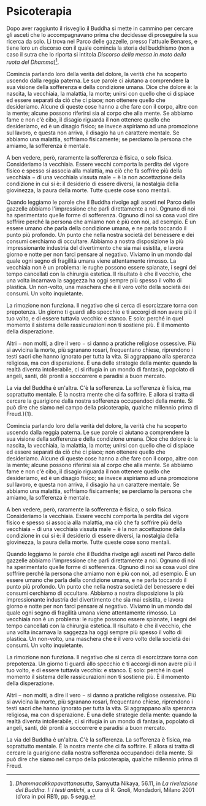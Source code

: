 # Psicoterapia

Dopo aver raggiunto il risveglio il Buddha si mette in cammino per cercare gli asceti che lo accompagnavano prima che decidesse di proseguire la sua ricerca da solo. Li trova nel Parco delle gazzelle, presso l'attuale Benares, e tiene loro un discorso con il quale comincia la storia del buddhismo (non a caso il sutra che lo riporta si intitola _Discorso della messa in moto della ruota del Dhamma_)[^1].

Comincia parlando loro della verità del dolore, la verità che ha scoperto uscendo dalla reggia paterna. Le sue parole ci aiutano a comprendere la sua visione della sofferenza e della condizione umana. Dice che dolore è: la nascita, la vecchiaia, la malattia, la morte; unirsi con quello che ci dispiace ed essere separati da ciò che ci piace; non ottenere quello che desideriamo. Alcune di queste cose hanno a che fare con il corpo, altre con la mente; alcune possono riferirsi sia al corpo che alla mente. Se abbiamo fame e non c'è cibo, il disagio riguarda il non ottenere quello che desideriamo, ed è un disagio fisico; se invece aspiriamo ad una promozione sul lavoro, e questa non arriva, il disagio ha un carattere mentale. Se abbiamo una malattia, soffriamo fisicamente; se perdiamo la persona che amiamo, la sofferenza è mentale.

A ben vedere, però, raramente la sofferenza è fisica, o solo fisica. Consideriamo la vecchiaia. Essere vecchi comporta la perdita del vigore fisico e spesso si associa alla malattia, ma ciò che fa soffrire più della vecchiaia − di una vecchiaia vissuta male − è la non accettazione della condizione in cui si è: il desiderio di essere diversi, la nostalgia della giovinezza, la paura della morte. Tutte queste cose sono mentali.

Quando leggiamo le parole che il Buddha rivolge agli asceti nel Parco delle gazzelle abbiamo l'impressione che parli direttamente a noi. Ognuno di noi ha sperimentato quelle forme di sofferenza. Ognuno di noi sa cosa vuol dire soffrire perché la persona che amiamo non è più con noi, ad esempio. È un essere umano che parla della condizione umana, e ne parla toccando il punto più profondo. Un punto che nella nostra società del benessere e dei consumi cerchiamo di occultare. Abbiamo a nostra disposizione la più impressionante industria del divertimento che sia mai esistita, e lavora giorno e notte per non farci pensare al negativo. Viviamo in un mondo dal quale ogni segno di fragilità umana viene attentamente rimosso. La vecchiaia non è un problema: le rughe possono essere spianate, i segni del tempo cancellati con la chirurgia estetica. Il risultato è che il vecchio, che una volta incarnava la saggezza ha oggi sempre più spesso il volto di plastica. Un non-volto, una maschera che è il vero volto della società dei consumi. Un volto inquietante.

La rimozione non funziona. Il negativo che si cerca di esorcizzare torna con prepotenza. Un giorno ti guardi allo specchio e ti accorgi di non avere più il tuo volto, e di essere tuttavia vecchio: e stanco. E solo: perché in quel momento il sistema delle rassicurazioni non ti sostiene più. È il momento della disperazione.

Altri − non molti, a dire il vero − si danno a pratiche religiose ossessive. Più si avvicina la morte, più sgranano rosari, frequentano chiese, riprendono i testi sacri che hanno ignorato per tutta la vita. Si aggrappano alla speranza religiosa, ma con disperazione. È una delle strategie della mente: quando la realtà diventa intollerabile, ci si rifugia in un mondo di fantasia, popolato di angeli, santi, dèi pronti a soccorrere e paradisi a buon mercato.

La via del Buddha è un'altra. C'è la sofferenza. La sofferenza è fisica, ma soprattutto mentale. È la nostra mente che ci fa soffrire. E allora si tratta di cercare la guarigione dalla nostra sofferenza occupandoci della mente. Si può dire che siamo nel campo della psicoterapia, qualche millennio prima di Freud.){1}.

Comincia parlando loro della verità del dolore, la verità che ha scoperto uscendo dalla reggia paterna. Le sue parole ci aiutano a comprendere la sua visione della sofferenza e della condizione umana. Dice che dolore è: la nascita, la vecchiaia, la malattia, la morte; unirsi con quello che ci dispiace ed essere separati da ciò che ci piace; non ottenere quello che desideriamo. Alcune di queste cose hanno a che fare con il corpo, altre con la mente; alcune possono riferirsi sia al corpo che alla mente. Se abbiamo fame e non c'è cibo, il disagio riguarda il non ottenere quello che desideriamo, ed è un disagio fisico; se invece aspiriamo ad una promozione sul lavoro, e questa non arriva, il disagio ha un carattere mentale. Se abbiamo una malattia, soffriamo fisicamente; se perdiamo la persona che amiamo, la sofferenza è mentale.

A ben vedere, però, raramente la sofferenza è fisica, o solo fisica. Consideriamo la vecchiaia. Essere vecchi comporta la perdita del vigore fisico e spesso si associa alla malattia, ma ciò che fa soffrire più della vecchiaia − di una vecchiaia vissuta male − è la non accettazione della condizione in cui si è: il desiderio di essere diversi, la nostalgia della giovinezza, la paura della morte. Tutte queste cose sono mentali.

Quando leggiamo le parole che il Buddha rivolge agli asceti nel Parco delle gazzelle abbiamo l'impressione che parli direttamente a noi. Ognuno di noi ha sperimentato quelle forme di sofferenza. Ognuno di noi sa cosa vuol dire soffrire perché la persona che amiamo non è più con noi, ad esempio. È un essere umano che parla della condizione umana, e ne parla toccando il punto più profondo. Un punto che nella nostra società del benessere e dei consumi cerchiamo di occultare. Abbiamo a nostra disposizione la più impressionante industria del divertimento che sia mai esistita, e lavora giorno e notte per non farci pensare al negativo. Viviamo in un mondo dal quale ogni segno di fragilità umana viene attentamente rimosso. La vecchiaia non è un problema: le rughe possono essere spianate, i segni del tempo cancellati con la chirurgia estetica. Il risultato è che il vecchio, che una volta incarnava la saggezza ha oggi sempre più spesso il volto di plastica. Un non-volto, una maschera che è il vero volto della società dei consumi. Un volto inquietante.

La rimozione non funziona. Il negativo che si cerca di esorcizzare torna con prepotenza. Un giorno ti guardi allo specchio e ti accorgi di non avere più il tuo volto, e di essere tuttavia vecchio: e stanco. E solo: perché in quel momento il sistema delle rassicurazioni non ti sostiene più. È il momento della disperazione.

Altri − non molti, a dire il vero − si danno a pratiche religiose ossessive. Più si avvicina la morte, più sgranano rosari, frequentano chiese, riprendono i testi sacri che hanno ignorato per tutta la vita. Si aggrappano alla speranza religiosa, ma con disperazione. È una delle strategie della mente: quando la realtà diventa intollerabile, ci si rifugia in un mondo di fantasia, popolato di angeli, santi, dèi pronti a soccorrere e paradisi a buon mercato.

La via del Buddha è un'altra. C'è la sofferenza. La sofferenza è fisica, ma soprattutto mentale. È la nostra mente che ci fa soffrire. E allora si tratta di cercare la guarigione dalla nostra sofferenza occupandoci della mente. Si può dire che siamo nel campo della psicoterapia, qualche millennio prima di Freud.

[^1]: _Dhammacakkapavattanasutta_, Samyutta Nikaya, 56.11, in _La rivelazione del Buddha. I: I testi antichi_, a cura di R. Gnoli, Mondadori, Milano 2001 (d’ora in poi RB1), pp. 5 segg.
